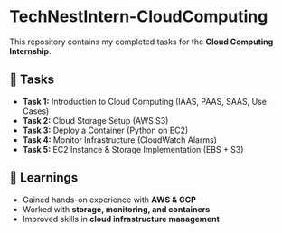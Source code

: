 
# TechNestIntern-CloudComputing

This repository contains my completed tasks for the **Cloud Computing Internship**.

## 📂 Tasks
- **Task 1:** Introduction to Cloud Computing (IAAS, PAAS, SAAS, Use Cases)
- **Task 2:** Cloud Storage Setup (AWS S3)
- **Task 3:** Deploy a Container (Python on EC2)
- **Task 4:** Monitor Infrastructure (CloudWatch Alarms)
- **Task 5:** EC2 Instance & Storage Implementation (EBS + S3)

## 🚀 Learnings
- Gained hands-on experience with **AWS & GCP**
- Worked with **storage, monitoring, and containers**
- Improved skills in **cloud infrastructure management**

